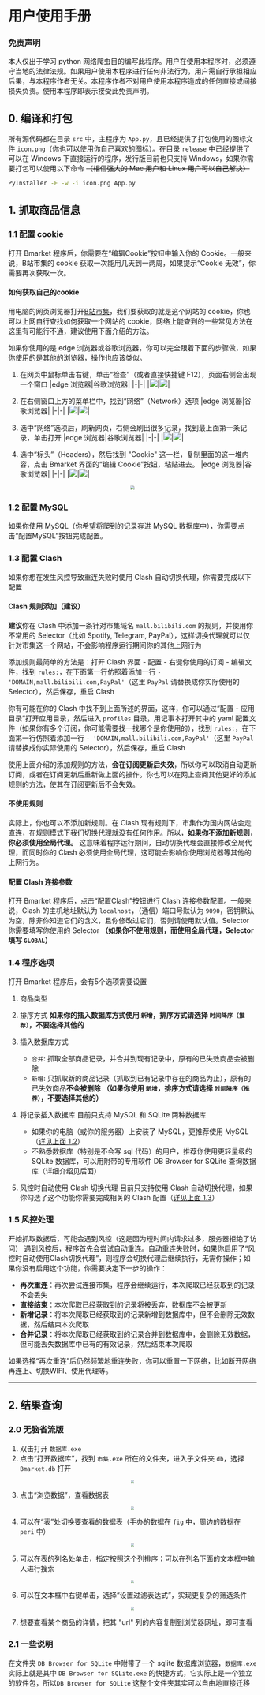 # 用户使用手册

### 免责声明
本人仅出于学习 python 网络爬虫目的编写此程序。用户在使用本程序时，必须遵守当地的法律法规。如果用户使用本程序进行任何非法行为，用户需自行承担相应后果，与本程序作者无关。本程序作者不对用户使用本程序造成的任何直接或间接损失负责。使用本程序即表示接受此免责声明。

## 0. 编译和打包
所有源代码都在目录 `src` 中，主程序为 `App.py`，且已经提供了打包使用的图标文件 `icon.png`（你也可以使用你自己喜欢的图标）。在目录 `release` 中已经提供了可以在 Windows 下直接运行的程序，发行版目前也只支持 Windows，如果你需要打包可以使用以下命令 ~~（相信强大的 Mac 用户和 Linux 用户可以自己解决）~~
```sh
PyInstaller -F -w -i icon.png App.py
```

## 1. 抓取商品信息

### 1.1 配置 cookie
打开 Bmarket 程序后，你需要在“编辑Cookie”按钮中输入你的 Cookie。一般来说，B站市集的 cookie 获取一次能用几天到一两周，如果提示“Cookie 无效”，你需要再次获取一次。

#### 如何获取自己的cookie
用电脑的网页浏览器打开[B站市集](https://mall.bilibili.com/neul-next/index.html?page=magic-market_index)，我们要获取的就是这个网站的 cookie，你也可以上网自行查找如何获取一个网站的 cookie，网络上能查到的一些常见方法在这里有可能行不通，建议使用下面介绍的方法。

如果你使用的是 edge 浏览器或谷歌浏览器，你可以完全跟着下面的步骤做，如果你使用的是其他的浏览器，操作也应该类似。
1. 在网页中鼠标单击右键，单击“检查”（或者直接快捷键 F12），页面右侧会出现一个窗口
    |edge 浏览器|谷歌浏览器|
    |-|-|
    |![](img/edge_1.jpg)|![](img/chrome_1.jpg)|

2. 在右侧窗口上方的菜单栏中，找到“网络”（Network）选项
    |edge 浏览器|谷歌浏览器|
    |-|-|
    |![](img/edge_2.jpg)|![](img/chrome_2.jpg)|

3. 选中“网络”选项后，刷新网页，右侧会刷出很多记录，找到最上面第一条记录，单击打开
    |edge 浏览器|谷歌浏览器|
    |-|-|
    |![](img/edge_3.jpg)|![](img/chrome_3.jpg)|

4. 选中“标头”（Headers），然后找到 "Cookie" 这一栏，复制里面的这一堆内容，点击 Bmarket 界面的“编辑 Cookie”按钮，粘贴进去。
    |edge 浏览器|谷歌浏览器|
    |-|-|
    |![](img/edge_4.jpg)|![](img/chrome_4.jpg)|

<div align=center>
<img src="img/edit_cookie.jpg" style="zoom: 50%;" />
</div>

### 1.2 配置 MySQL
如果你使用 MySQL（你希望将爬到的记录存进 MySQL 数据库中），你需要点击“配置MySQL”按钮完成配置。

### 1.3 配置 Clash
如果你想在发生风控导致重连失败时使用 Clash 自动切换代理，你需要完成以下配置
#### Clash 规则添加（建议）
**建议**你在 Clash 中添加一条针对市集域名 `mall.bilibili.com` 的规则，并使用你不常用的 Selector（比如 Spotify, Telegram, PayPal），这样切换代理就可以仅针对市集这一个网站，不会影响程序运行期间你的其他上网行为

添加规则最简单的方法是：打开 Clash 界面 - 配置 - 右键你使用的订阅 - 编辑文件，找到 `rules:`，在下面第一行仿照着添加一行 `- 'DOMAIN,mall.bilibili.com,PayPal'`（这里 `PayPal` 请替换成你实际使用的 Selector），然后保存，重启 Clash

你有可能在你的 Clash 中找不到上面所述的界面，这样，你可以通过“配置 - 应用目录”打开应用目录，然后进入 `profiles` 目录，用记事本打开其中的 yaml 配置文件（如果你有多个订阅，你可能需要找一找哪个是你使用的），找到 `rules:`，在下面第一行仿照着添加一行 `- 'DOMAIN,mall.bilibili.com,PayPal'`（这里 `PayPal` 请替换成你实际使用的 Selector），然后保存，重启 Clash

使用上面介绍的添加规则的方法，**会在订阅更新后失效**，所以你可以取消自动更新订阅，或者在订阅更新后重新做上面的操作。你也可以在网上查阅其他更好的添加规则的方法，使其在订阅更新后不会失效。

#### 不使用规则
实际上，你也可以不添加新规则。在 Clash 现有规则下，市集作为国内网站会走直连，在规则模式下我们切换代理就没有任何作用。所以，**如果你不添加新规则，你必须使用全局代理。**
这意味着程序运行期间，自动切换代理会直接修改全局代理，而同时你的 Clash 必须使用全局代理，这可能会影响你使用浏览器等其他的上网行为。

#### 配置 Clash 连接参数
打开 Bmarket 程序后，点击“配置Clash”按钮进行 Clash 连接参数配置。一般来说，Clash 的主机地址默认为 `localhost`，（通信）端口号默认为 `9090`，密钥默认为空，除非你知道它们的含义，且你修改过它们，否则请使用默认值。Selector 你需要填写你使用的 Selector **（如果你不使用规则，而使用全局代理，Selector 填写 `GLOBAL`）**

### 1.4 程序选项
打开 Bmarket 程序后，会有5个选项需要设置
1. 商品类型
2. 排序方式
    **如果你的插入数据库方式使用 `新增`，排序方式请选择 `时间降序（推荐）`，不要选择其他的**
3. 插入数据库方式
    + `合并`: 抓取全部商品记录，并合并到现有记录中，原有的已失效商品会被删除
    + `新增`: 只抓取新的商品记录（抓取到已有记录中存在的商品为止），原有的已失效商品**不会被删除** **（如果你使用 `新增`，排序方式请选择 `时间降序（推荐）`，不要选择其他的）**
    
4. 将记录插入数据库
    目前只支持 MySQL 和 SQLite 两种数据库
    + 如果你的电脑（或你的服务器）上安装了 MySQL，更推荐使用 MySQL（[详见上面 1.2](#12-配置-mysql)）
    + 不熟悉数据库（特别是不会写 sql 代码）的用户，推荐你使用更轻量级的 SQLite 数据库，可以用附带的专用软件 DB Browser for SQLite 查询数据库（详细介绍见后面）
5. 风控时自动使用 Clash 切换代理
    目前只支持使用 Clash 自动切换代理，如果你勾选了这个功能你需要完成相关的 Clash 配置（[详见上面 1.3](#13-配置-clash)）

### 1.5 风控处理
开始抓取数据后，可能会遇到风控（这是因为短时间内请求过多，服务器拒绝了访问）
遇到风控后，程序首先会尝试自动重连。自动重连失败时，如果你启用了“风控时自动使用Clash切换代理”，则程序会切换代理后继续执行，无需你操作；如果你没有启用这个功能，你需要决定下一步的操作：
+ **再次重连**：再次尝试连接市集，程序会继续运行，本次爬取已经获取到的记录不会丢失
+ **直接结束**：本次爬取已经获取到的记录将被丢弃，数据库不会被更新
+ **新增记录**：将本次爬取已经获取到的记录新增到数据库中，但不会删除无效数据，然后结束本次爬取
+ **合并记录**：将本次爬取已经获取到的记录合并到数据库中，会删除无效数据，但可能丢失数据库中已有的有效记录，然后结束本次爬取

如果选择“再次重连”后仍然频繁地重连失败，你可以重置一下网络，比如断开网络再连上、切换WIFI、使用代理等。

----------------------------------------

## 2. 结果查询

### 2.0 无脑省流版
1. 双击打开 `数据库.exe`
2. 点击“打开数据库”，找到 `市集.exe` 所在的文件夹，进入子文件夹 `db`，选择 `Bmarket.db` 打开
<div align=center>
<img src="img/sqlite_1.jpg" style="zoom: 40%;" />
</div>

3. 点击“浏览数据”，查看数据表
<div align=center>
<img src="img/sqlite_2.jpg" style="zoom: 40%;" />
</div>

4. 可以在“表”处切换要查看的数据表（手办的数据在 `fig` 中，周边的数据在 `peri` 中）
<div align=center>
<img src="img/sqlite_3.jpg" style="zoom: 40%;" />
</div>

5. 可以在表的列名处单击，指定按照这个列排序；可以在列名下面的文本框中输入进行搜索
<div align=center>
<img src="img/sqlite_4.jpg" style="zoom: 40%;" />
</div>

6. 可以在文本框中右键单击，选择“设置过滤表达式”，实现更复杂的筛选条件
<div align=center>
<img src="img/sqlite_5.jpg" style="zoom: 40%;" />
</div>

7. 想要查看某个商品的详情，把其 "url" 列的内容复制到浏览器网址，即可查看

### 2.1 一些说明
在文件夹 `DB Browser for SQLite` 中附带了一个 sqlite 数据库浏览器，`数据库.exe` 实际上就是其中 `DB Browser for SQLite.exe` 的快捷方式，它实际上是一个独立的软件包，所以`DB Browser for SQLite` 这整个文件夹其实可以自由地直接迁移

